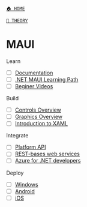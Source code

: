 ﻿[`🏠 HOME`](../../README.md)  

[`📘 THEORY`](../README.md) 

# MAUI

Learn  
- [ ] [Documentation](https://learn.microsoft.com/ru-ru/dotnet/maui/?view=net-maui-8.0)  
- [ ] [.NET MAUI Learning Path](https://learn.microsoft.com/ru-ru/training/paths/build-apps-with-dotnet-maui/)  
- [ ] [Beginer Videos](https://www.youtube.com/playlist?list=PLdo4fOcmZ0oUBAdL2NwBpDs32zwGqb9DY)  

Build  
- [ ] [Controls Overview](https://learn.microsoft.com/ru-ru/dotnet/maui/user-interface/controls/?view=net-maui-8.0)  
- [ ] [Graphics Overview](https://learn.microsoft.com/en-us/dotnet/maui/user-interface/graphics/?view=net-maui-8.0)  
- [ ] [Introduction to XAML](https://learn.microsoft.com/en-us/dotnet/maui/xaml/?view=net-maui-8.0)  

Integrate  
- [ ] [Platform API](https://learn.microsoft.com/ru-ru/dotnet/maui/platform-integration/?view=net-maui-8.0)  
- [ ] [REST-bases web services](https://learn.microsoft.com/en-us/dotnet/maui/data-cloud/rest?view=net-maui-8.0)  
- [ ] [Azure for .NET developers](https://learn.microsoft.com/en-us/dotnet/azure/)  

Deploy  
- [ ] [Windows](https://learn.microsoft.com/en-us/dotnet/maui/windows/setup?view=net-maui-8.0)  
- [ ] [Android](https://learn.microsoft.com/en-us/dotnet/maui/android/emulator/debug-on-emulator?view=net-maui-8.0)  
- [ ] [iOS](https://learn.microsoft.com/en-us/dotnet/maui/ios/remote-simulator?view=net-maui-8.0)  